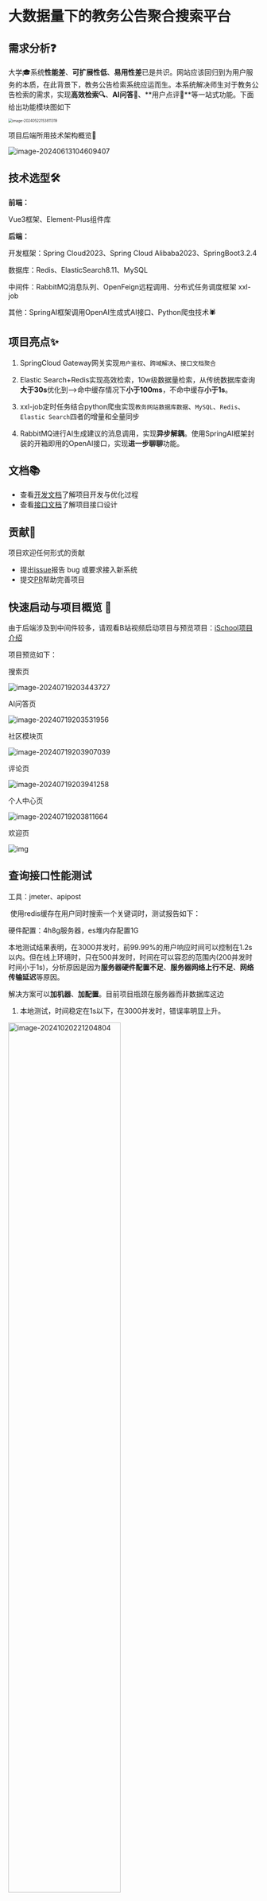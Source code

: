# 大数据量下的教务公告聚合搜索平台

## 需求分析❓

​		大学🎓系统**性能差**、**可扩展性低**、**易用性差**已是共识。网站应该回归到为用户服务的本质，在此背景下，教务公告检索系统应运而生。本系统解决师生对于教务公告检索的需求，实现**高效检索🔍**、**AI问答🤖**、**用户点评💭**等一站式功能。下面给出功能模块图如下

<img src="https://my-picture-bed1-1321100201.cos.ap-beijing.myqcloud.com/mypictures/image-20240522153811319.png" alt="image-20240522153811319" style="zoom:50%;" />

项目后端所用技术架构概览👀

![image-20240613104609407](https://my-picture-bed1-1321100201.cos.ap-beijing.myqcloud.com/mypictures/image-20240613104609407.png)

## 技术选型🛠️

**前端：**

Vue3框架、Element-Plus组件库

**后端：**

开发框架：Spring Cloud2023、Spring Cloud Alibaba2023、SpringBoot3.2.4

数据库：Redis、ElasticSearch8.11、MySQL

中间件：RabbitMQ消息队列、OpenFeign远程调用、分布式任务调度框架 xxl-job

其他：SpringAI框架调用OpenAI生成式AI接口、Python爬虫技术🕷️

## 项目亮点✨

1. SpringCloud Gateway网关实现`用户鉴权`、`跨域解决`、`接口文档聚合`

2. Elastic Search+Redis实现高效检索，10w级数据量检索，从传统数据库查询**大于30s**优化到—>命中缓存情况下**小于100ms**，不命中缓存**小于1s**。

3. xxl-job定时任务结合python爬虫实现`教务网站数据库数据`、`MySQL`、`Redis`、`Elastic Search`四者的增量和全量同步

4. RabbitMQ进行AI生成建议的消息调用，实现**异步解耦**。使用SpringAI框架封装的开箱即用的OpenAI接口，实现**进一步聊聊**功能。

## 文档📚

- 查看[开发文档](https://github.com/AZCodingAccount/iSchool/blob/main/开发文档.md)了解项目开发与优化过程
- 查看[接口文档](https://github.com/AZCodingAccount/iSchool/tree/main/接口文档)了解项目接口设计

## 贡献🤝

项目欢迎任何形式的贡献

- 提出[issue](https://github.com/AZCodingAccount/iSchool/issues)报告 bug 或要求接入新系统
- 提交[PR](https://github.com/AZCodingAccount/iSchool/pulls)帮助完善项目

## 快速启动与项目概览 🚀

由于后端涉及到中间件较多，请观看B站视频启动项目与预览项目：[iSchool项目介绍](https://space.bilibili.com/501122856)

项目预览如下：

搜索页

![image-20240719203443727](https://my-picture-bed1-1321100201.cos.ap-beijing.myqcloud.com/mypictures/image-20240719203443727.png)

AI问答页

![image-20240719203531956](https://my-picture-bed1-1321100201.cos.ap-beijing.myqcloud.com/mypictures/image-20240719203531956.png)

社区模块页

![image-20240719203907039](https://my-picture-bed1-1321100201.cos.ap-beijing.myqcloud.com/mypictures/image-20240719203907039.png)

评论页

![image-20240719203941258](https://my-picture-bed1-1321100201.cos.ap-beijing.myqcloud.com/mypictures/image-20240719203941258.png)

个人中心页

![image-20240719203811664](https://my-picture-bed1-1321100201.cos.ap-beijing.myqcloud.com/mypictures/image-20240719203811664.png)

欢迎页

![img](https://my-picture-bed1-1321100201.cos.ap-beijing.myqcloud.com/mypictures/clip_image002.jpg)

## 查询接口性能测试

工具：jmeter、apipost

​		使用redis缓存在用户同时搜索一个关键词时，测试报告如下：

硬件配置：4h8g服务器，es堆内存配置1G

​		本地测试结果表明，在3000并发时，前99.99%的用户响应时间可以控制在1.2s以内。但在线上环境时，只在500并发时，时间在可以容忍的范围内(200并发时时间小于1s)，分析原因是因为**服务器硬件配置不足**、**服务器网络上行不足**、**网络传输延迟**等原因。

解决方案可以**加机器**、**加配置**。目前项目瓶颈在服务器而非数据库这边

1. 本地测试，时间稳定在1s以下，在3000并发时，错误率明显上升。

<img src="https://my-picture-bed1-1321100201.cos.ap-beijing.myqcloud.com/mypictures/image-20241020221204804.png" alt="image-20241020221204804" style="width:67%;" />

不使用缓存，3000并发下，本地QPS和响应时间下降4倍左右，由此可见，虽然es也有缓存，但是redis缓存也是有一定必要的

<img src="https://my-picture-bed1-1321100201.cos.ap-beijing.myqcloud.com/mypictures/image-20241020222542994.png" alt="image-20241020222542994" style="width:67%;" />

1. 在无可用线程时，连接会直接拒绝，解决方案：
   1. 增加最大线程数（默认是100）
   2. 加机器
   3. 改变数据库连接池的大小（默认几十），优化逻辑，每个请求执行快一点（这里已经到顶了）
2. 4h8g服务器，给的es堆内存只有1G。

100并发下，QPS达到了80，平均响应时间在100ms左右

<img src="https://my-picture-bed1-1321100201.cos.ap-beijing.myqcloud.com/mypictures/image-20241020214822618.png" alt="image-20241020214822618" width=66% />

​    500并发下，QPS在40左右徘徊，等待最后几个请求时出现明显卡顿，平均响应时间增加到了4s

<img src="https://my-picture-bed1-1321100201.cos.ap-beijing.myqcloud.com/mypictures/image-20241020215109256.png" alt="image-20241020215109256" style="width:66%;" />

​    1000并发下，与500个用户类似，起初请求QPS在40左右，处理后续请求有明显卡顿，平均响应时间增加到了11s

<img src="https://my-picture-bed1-1321100201.cos.ap-beijing.myqcloud.com/mypictures/image-20241020215539764.png" alt="image-20241020215539764" style="width:66%;" />

2000并发下，QPS15，平均响应时间20s，**第一次出现error**

<img src="https://my-picture-bed1-1321100201.cos.ap-beijing.myqcloud.com/mypictures/image-20241020220259655.png" alt="image-20241020220259655" style="width:67%;" />

增加到4000以后，错误率明显上升达到30%，错误信息为连接超时

<img src="https://my-picture-bed1-1321100201.cos.ap-beijing.myqcloud.com/mypictures/image-20241020220606635.png" alt="image-20241020220606635" style="width:67%;" />


